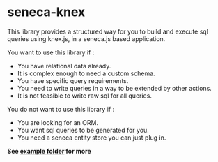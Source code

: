 # seneca-knex

This library provides a structured way for you to build and execute sql queries
using knex.js, in a seneca.js based application.

You want to use this library if :

* You have relational data already.
* It is complex enough to need a custom schema.
* You have specific query requirements.
* You need to write queries in a way to be extended by other actions.
* It is not feasible to write raw sql for all queries.

You do not want to use this library if :

* You are looking for an ORM.
* You want sql queries to be generated for you.
* You need a seneca entity store you can just plug in.

__See [example folder](./examples) for more__
